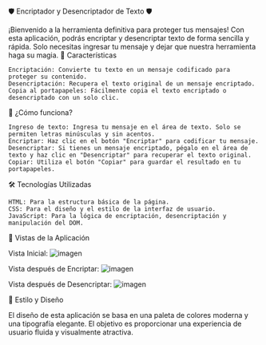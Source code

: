 🛡️ Encriptador y Desencriptador de Texto 🛡️

¡Bienvenido a la herramienta definitiva para proteger tus mensajes! Con esta aplicación, podrás encriptar y desencriptar texto de forma sencilla y rápida. Solo necesitas ingresar tu mensaje y dejar que nuestra herramienta haga su magia.
🎯 Características

    Encriptación: Convierte tu texto en un mensaje codificado para proteger su contenido.
    Desencriptación: Recupera el texto original de un mensaje encriptado.
    Copia al portapapeles: Fácilmente copia el texto encriptado o desencriptado con un solo clic.

🚀 ¿Cómo funciona?

    Ingreso de texto: Ingresa tu mensaje en el área de texto. Solo se permiten letras minúsculas y sin acentos.
    Encriptar: Haz clic en el botón "Encriptar" para codificar tu mensaje.
    Desencriptar: Si tienes un mensaje encriptado, pégalo en el área de texto y haz clic en "Desencriptar" para recuperar el texto original.
    Copiar: Utiliza el botón "Copiar" para guardar el resultado en tu portapapeles.

🛠️ Tecnologías Utilizadas

    HTML: Para la estructura básica de la página.
    CSS: Para el diseño y el estilo de la interfaz de usuario.
    JavaScript: Para la lógica de encriptación, desencriptación y manipulación del DOM.

📸 Vistas de la Aplicación

Vista Inicial:
![imagen](https://github.com/user-attachments/assets/1c757439-0e28-4148-97b3-3f70a7226259)

Vista después de Encriptar:
![imagen](https://github.com/user-attachments/assets/2cd960e6-e465-436b-aa5c-e2cef710f190)

Vista después de Desencriptar:
![imagen](https://github.com/user-attachments/assets/eaa6ff39-0deb-4f5b-a239-0e6e09dd538f)

🎨 Estilo y Diseño

El diseño de esta aplicación se basa en una paleta de colores moderna y una tipografía elegante. El objetivo es proporcionar una experiencia de usuario fluida y visualmente atractiva.
